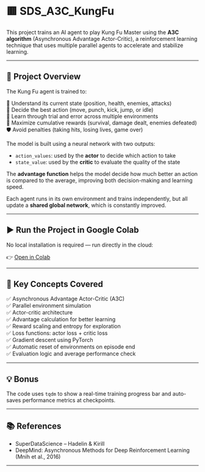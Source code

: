 # 🟥 SDS_A3C_KungFu

This project trains an AI agent to play Kung Fu Master using the **A3C algorithm** (Asynchronous Advantage Actor-Critic), a reinforcement learning technique that uses multiple parallel agents to accelerate and stabilize learning.

---

## 📘 Project Overview  

The Kung Fu agent is trained to:

🧍 Understand its current state (position, health, enemies, attacks)  
🥋 Decide the best action (move, punch, kick, jump, or idle)  
🎯 Learn through trial and error across multiple environments  
💪 Maximize cumulative rewards (survival, damage dealt, enemies defeated)  
🛡️ Avoid penalties (taking hits, losing lives, game over)

The model is built using a neural network with two outputs:

- `action_values`: used by the **actor** to decide which action to take  
- `state_value`: used by the **critic** to evaluate the quality of the state  

The **advantage function** helps the model decide how much better an action is compared to the average, improving both decision-making and learning speed.

Each agent runs in its own environment and trains independently, but all update a **shared global network**, which is constantly improved.

---

## ▶️ Run the Project in Google Colab  

No local installation is required — run directly in the cloud:

👉 [Open in Colab](https://colab.research.google.com/drive/1J25hVVEwCZ5JaD_oAL_JgFvNgHt6-aLA#scrollTo=pz8ogVxGVB6b)

---

## 🧠 Key Concepts Covered  

✅ Asynchronous Advantage Actor-Critic (A3C)  
✅ Parallel environment simulation  
✅ Actor-critic architecture  
✅ Advantage calculation for better learning  
✅ Reward scaling and entropy for exploration  
✅ Loss functions: actor loss + critic loss  
✅ Gradient descent using PyTorch  
✅ Automatic reset of environments on episode end  
✅ Evaluation logic and average performance check

---

## 💡 Bonus  

The code uses `tqdm` to show a real-time training progress bar and auto-saves performance metrics at checkpoints.

---

## 📚 References  

- SuperDataScience – Hadelin & Kirill  
- DeepMind: Asynchronous Methods for Deep Reinforcement Learning (Mnih et al., 2016)

---
